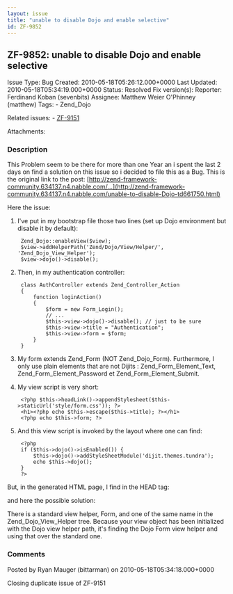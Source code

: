 ```yaml
---
layout: issue
title: "unable to disable Dojo and enable selective"
id: ZF-9852
---
```


ZF-9852: unable to disable Dojo and enable selective
----------------------------------------------------

 Issue Type: Bug Created: 2010-05-18T05:26:12.000+0000 Last Updated: 2010-05-18T05:34:19.000+0000 Status: Resolved Fix version(s): 
 Reporter:  Ferdinand Koban (sevenbits)  Assignee:  Matthew Weier O'Phinney (matthew)  Tags: - Zend\_Dojo
 
 Related issues: - [ZF-9151](/issues/browse/ZF-9151)
 
 Attachments: 
### Description

This Problem seem to be there for more than one Year an i spent the last 2 days on find a solution on this issue so i decided to file this as a Bug. This is the original link to the post: [http://zend-framework-community.634137.n4.nabble.com/…](http://zend-framework-community.634137.n4.nabble.com/unable-to-disable-Dojo-td661750.html)

Here the issue:

1. I've put in my bootstrap file those two lines (set up Dojo environment but disable it by default):

 
        Zend_Dojo::enableView($view);
        $view->addHelperPath('Zend/Dojo/View/Helper/', 'Zend_Dojo_View_Helper');
        $view->dojo()->disable();
2. Then, in my authentication controller:

 
        class AuthController extends Zend_Controller_Action
        {
            function loginAction()
            {
                $form = new Form_Login();
                // ...
                $this->view->dojo()->disable(); // just to be sure
                $this->view->title = "Authentication";
                $this->view->form = $form;
            }
        }
3. My form extends Zend\_Form (NOT Zend\_Dojo\_Form). Furthermore, I only use plain elements that are not Dijits : Zend\_Form\_Element\_Text, Zend\_Form\_Element\_Password et Zend\_Form\_Element\_Submit.
4. My view script is very short:

 
        <?php $this->headLink()->appendStylesheet($this->staticUrl('style/form.css')); ?>
        <h1><?php echo $this->escape($this->title); ?></h1>
        <?php echo $this->form; ?>
5. And this view script is invoked by the layout where one can find:

 
        <?php
        if ($this->dojo()->isEnabled()) {
            $this->dojo()->addStyleSheetModule('dijit.themes.tundra');
            echo $this->dojo();
        }
        ?>

But, in the generated HTML page, I find in the HEAD tag:

and here the possible solution:

There is a standard view helper, Form, and one of the same name in the Zend\_Dojo\_View\_Helper tree. Because your view object has been initialized with the Dojo view helper path, it's finding the Dojo Form view helper and using that over the standard one.

 

 

### Comments

Posted by Ryan Mauger (bittarman) on 2010-05-18T05:34:18.000+0000

Closing duplicate issue of ZF-9151

 

 